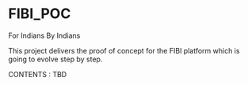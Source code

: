 # FIBI_POC
For Indians By Indians

 This project delivers the proof of concept for the FIBI platform which is going to evolve step by step.
 
 CONTENTS : 
   TBD
